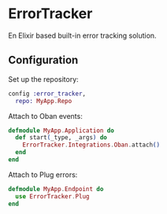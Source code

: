 # ErrorTracker

En Elixir based built-in error tracking solution.

## Configuration

Set up the repository:

```elixir
config :error_tracker,
  repo: MyApp.Repo
```

Attach to Oban events:

```elixir
defmodule MyApp.Application do
  def start(_type, _args) do
    ErrorTracker.Integrations.Oban.attach()
  end
end
```

Attach to Plug errors:

```elixir
defmodule MyApp.Endpoint do
  use ErrorTracker.Plug
end
```

